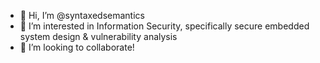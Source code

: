 - 👋 Hi, I’m @syntaxedsemantics
- 👀 I’m interested in Information Security, specifically secure embedded system design & vulnerability analysis
- 💞️ I’m looking to collaborate!

<!---
syntaxedsemantics/syntaxedsemantics is a ✨ special ✨ repository because its `README.md` (this file) appears on your GitHub profile.
You can click the Preview link to take a look at your changes.
--->
